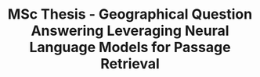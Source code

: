 ---
layout: page
title: "MSc Thesis - Geographical Question Answering Leveraging Neural Language Models for Passage Retrieval"
enable_hyperlink: true
img: assets/img/msc-thesis.jpg
redirect: https://jmvcoelho.github.io/assets/pdf/tese.pdf
description: |

    This work dealt with geographical passage retrieval.

    Summary:
    - Geoparsed large dataset (MS-MARCO).
    - Studied state-of-the art approaches for neural passage retrieval (cross-encoders and bi-encoders).
    - Proposed an hard negative sampling technique based on distance between geographic entities within text.
    - Used a pre-trained T5 model for query generation.
    - Proposed a cross-architecture knowledge distillation leveraging fully differentable soft-ranking functions.
importance: 1
category: research
---